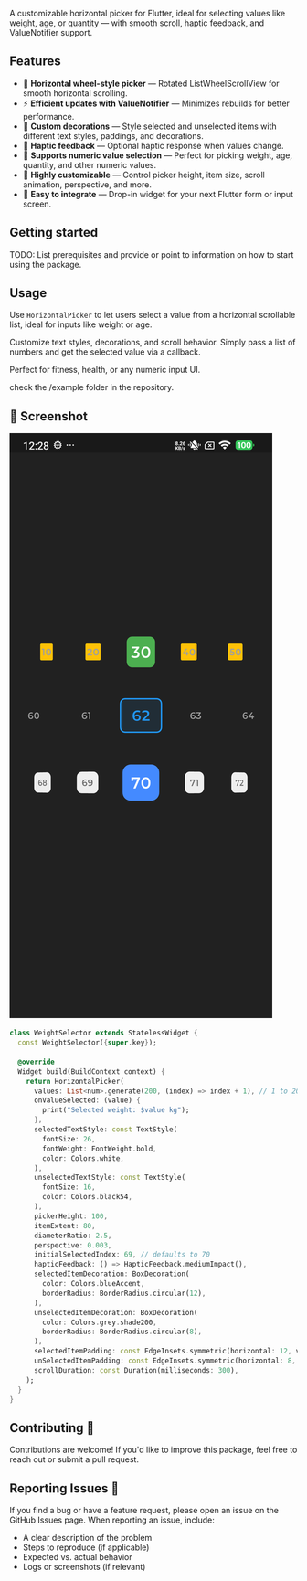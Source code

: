 <!--
This README describes the package. If you publish this package to pub.dev,
this README's contents appear on the landing page for your package.

For information about how to write a good package README, see the guide for
[writing package pages](https://dart.dev/tools/pub/writing-package-pages).

For general information about developing packages, see the Dart guide for
[creating packages](https://dart.dev/guides/libraries/create-packages)
and the Flutter guide for
[developing packages and plugins](https://flutter.dev/to/develop-packages).
-->

A customizable horizontal picker for Flutter, ideal for selecting values like weight, age, or quantity — with smooth scroll, haptic feedback, and ValueNotifier support.

## Features

- 🔁 **Horizontal wheel-style picker** — Rotated ListWheelScrollView for smooth horizontal scrolling.
- ⚡ **Efficient updates with ValueNotifier** — Minimizes rebuilds for better performance.
- 🎯 **Custom decorations** — Style selected and unselected items with different text styles, paddings, and decorations.
- 📱 **Haptic feedback** — Optional haptic response when values change.
- 🔢 **Supports numeric value selection** — Perfect for picking weight, age, quantity, and other numeric values.
- 🎨 **Highly customizable** — Control picker height, item size, scroll animation, perspective, and more.
- 🧩 **Easy to integrate** — Drop-in widget for your next Flutter form or input screen.

## Getting started

TODO: List prerequisites and provide or point to information on how to
start using the package.

## Usage

Use `HorizontalPicker` to let users select a value from a horizontal scrollable list, ideal for inputs like weight or age.

Customize text styles, decorations, and scroll behavior. Simply pass a list of numbers and get the selected value via a callback. 

Perfect for fitness, health, or any numeric input UI.

check the /example folder in the repository.

## 📸 Screenshot

![Horizontal Picker Screenshot](https://github.com/joyal670/flutter_horizontal_selector/blob/master/screenshot.png?raw=true)


```dart
class WeightSelector extends StatelessWidget {
  const WeightSelector({super.key});

  @override
  Widget build(BuildContext context) {
    return HorizontalPicker(
      values: List<num>.generate(200, (index) => index + 1), // 1 to 200
      onValueSelected: (value) {
        print("Selected weight: $value kg");
      },
      selectedTextStyle: const TextStyle(
        fontSize: 26,
        fontWeight: FontWeight.bold,
        color: Colors.white,
      ),
      unselectedTextStyle: const TextStyle(
        fontSize: 16,
        color: Colors.black54,
      ),
      pickerHeight: 100,
      itemExtent: 80,
      diameterRatio: 2.5,
      perspective: 0.003,
      initialSelectedIndex: 69, // defaults to 70
      hapticFeedback: () => HapticFeedback.mediumImpact(),
      selectedItemDecoration: BoxDecoration(
        color: Colors.blueAccent,
        borderRadius: BorderRadius.circular(12),
      ),
      unselectedItemDecoration: BoxDecoration(
        color: Colors.grey.shade200,
        borderRadius: BorderRadius.circular(8),
      ),
      selectedItemPadding: const EdgeInsets.symmetric(horizontal: 12, vertical: 10),
      unSelectedItemPadding: const EdgeInsets.symmetric(horizontal: 8, vertical: 6),
      scrollDuration: const Duration(milliseconds: 300),
    );
  }
}
```

## Contributing 🤝

Contributions are welcome! If you'd like to improve this package, feel free to reach out or submit a pull request.

## Reporting Issues 🐛

If you find a bug or have a feature request, please open an issue on the GitHub Issues page. When reporting an issue, include:
- A clear description of the problem
- Steps to reproduce (if applicable)
- Expected vs. actual behavior
- Logs or screenshots (if relevant)  
